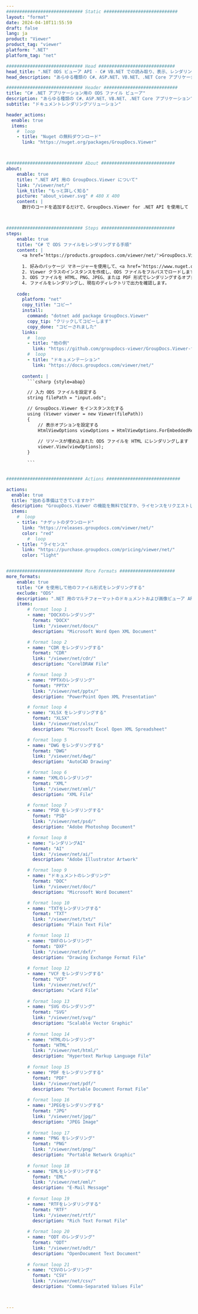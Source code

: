 ```yaml
---
############################# Static ############################
layout: "format"
date: 2024-04-10T11:55:59
draft: false
lang: ja
product: "Viewer"
product_tag: "viewer"
platform: ".NET"
platform_tag: "net"

############################# Head #############################
head_title: ".NET ODS ビューア API - C# VB.NET での読み取り、表示、レンダリング"
head_description: "あらゆる種類の C#、ASP.NET、VB.NET、.NET Core アプリケーションで ODS を読み取り、レンダリング、表示する .NET ドキュメント ビューア API。"

############################# Header ############################
title: "C# .NET アプリケーション用の ODS ファイル ビューア" 
description: "あらゆる種類の C#、ASP.NET、VB.NET、.NET Core アプリケーションで ODS ファイルを読み取り、レンダリング、表示するための .NET ドキュメント ビューア API。数行のコードを使用して、HTML5、PDF、または画像として、正確な書式設定とレイアウトでレンダリングされたファイルを表示します。" 
subtitle: "ドキュメントレンダリングソリューション" 

header_actions:
  enable: true
  items:
    #  loop
    - title: "Nuget の無料ダウンロード"
      link: "https://nuget.org/packages/GroupDocs.Viewer"



############################# About ############################
about:
    enable: true
    title: ".NET API 用の GroupDocs.Viewer について"
    link: "/viewer/net/"
    link_title: "もっと詳しく知る"
    picture: "about_viewer.svg" # 480 X 400
    content: |
      数行のコードを追加するだけで、GroupDocs.Viewer for .NET API を使用して .NET アプリケーションで 190 以上の一般的なドキュメント形式の表示を開始できます。開発者は、PDF、ワード プロセッシング、Excel スプレッドシート、プレゼンテーション、Visio、プロジェクト、Outlook、その他多くの一般的なドキュメント形式を HTML5、画像、または PDF モードで簡単に表示できます。ドキュメントのレンダリングは高速で、元のソース ファイルと同一であり、追加のソフトウェアやその他の外部ライブラリをインストールする必要はありません。



############################# Steps ############################
steps:
    enable: true
    title: "C# で ODS ファイルをレンダリングする手順" 
    content: |
      <a href='https://products.groupdocs.com/viewer/net/'>GroupDocs.Viewer</a> を使用すると、いくつかの手順で ODS を HTML、JPEG、PNG、または PDF にレンダリングできます。
      
      1. 好みのパッケージ マネージャーを使用して、<a href='https://www.nuget.org/packages/groupdocs.viewer'>GroupDocs.Viewer for .NET</a> をインストールします。 
      2. Viewer クラスのインスタンスを作成し、ODS ファイルをフルパスでロードします。  
      3. ODS ファイルを HTML、PNG、JPEG、または PDF 形式でレンダリングするオプションを設定します。 
      4. ファイルをレンダリングし、現在のディレクトリで出力を確認します。 
   
    code:
      platform: "net"
      copy_title: "コピー"
      install:
        command: "dotnet add package GroupDocs.Viewer"
        copy_tip: "クリックしてコピーします"
        copy_done: "コピーされました"
      links:
        #  loop
        - title: "他の例"
          link: "https://github.com/groupdocs-viewer/GroupDocs.Viewer-for-.NET"
        #  loop
        - title: "ドキュメンテーション"
          link: "https://docs.groupdocs.com/viewer/net/"
          
      content: |
        ```csharp {style=abap}

        // 入力 ODS ファイルを設定する
        string filePath = "input.ods";

        // GroupDocs.Viewer をインスタンス化する
        using (Viewer viewer = new Viewer(filePath))
        {
            // 表示オプションを設定する
            HtmlViewOptions viewOptions = HtmlViewOptions.ForEmbeddedResources();
                
            // リソースが埋め込まれた ODS ファイルを HTML にレンダリングします
            viewer.View(viewOptions);
        }

        ```            


############################# Actions ############################

actions:
  enable: true
  title: "始める準備はできていますか?"
  description: "GroupDocs.Viewer の機能を無料で試すか、ライセンスをリクエストしてください"
  items:
    #  loop
    - title: "ナゲットのダウンロード"
      link: "https://releases.groupdocs.com/viewer/net/"
      color: "red"
        #  loop
    - title: "ライセンス"
      link: "https://purchase.groupdocs.com/pricing/viewer/net/"
      color: "light"


############################# More Formats #####################
more_formats:
    enable: true
    title: "C# を使用して他のファイル形式をレンダリングする"
    exclude: "ODS"
    description: ".NET 用のマルチフォーマットのドキュメントおよび画像ビューア API。外部ビューアを使用せずに、以下の一般的なファイル形式の一部を表示します。"
    items: 
        # format loop 1
        - name: "DOCXのレンダリング"
          format: "DOCX"
          link: "/viewer/net/docx/"
          description: "Microsoft Word Open XML Document" 

        # format loop 2
        - name: "CDR をレンダリングする" 
          format: "CDR"
          link: "/viewer/net/cdr/"
          description: "CorelDRAW File" 

        # format loop 3
        - name: "PPTXのレンダリング"
          format: "PPTX"
          link: "/viewer/net/pptx/"
          description: "PowerPoint Open XML Presentation" 

        # format loop 4
        - name: "XLSX をレンダリングする"
          format: "XLSX"
          link: "/viewer/net/xlsx/"
          description: "Microsoft Excel Open XML Spreadsheet" 

        # format loop 5
        - name: "DWG をレンダリングする"
          format: "DWG"
          link: "/viewer/net/dwg/"
          description: "AutoCAD Drawing"

        # format loop 6
        - name: "XMLのレンダリング"
          format: "XML"
          link: "/viewer/net/xml/"
          description: "XML File"

        # format loop 7
        - name: "PSD をレンダリングする"
          format: "PSD"
          link: "/viewer/net/psd/"
          description: "Adobe Photoshop Document"

        # format loop 8
        - name: "レンダリングAI"
          format: "AI"
          link: "/viewer/net/ai/"
          description: "Adobe Illustrator Artwork"

        # format loop 9
        - name: "ドキュメントのレンダリング"
          format: "DOC"
          link: "/viewer/net/doc/"
          description: "Microsoft Word Document" 

        # format loop 10
        - name: "TXTをレンダリングする" 
          format: "TXT"
          link: "/viewer/net/txt/"
          description: "Plain Text File" 

        # format loop 11
        - name: "DXFのレンダリング" 
          format: "DXF"
          link: "/viewer/net/dxf/"
          description: "Drawing Exchange Format File"  
          
        # format loop 12
        - name: "VCF をレンダリングする"
          format: "VCF"
          link: "/viewer/net/vcf/"
          description: "vCard File"  
              
        # format loop 13
        - name: "SVG のレンダリング"
          format: "SVG"
          link: "/viewer/net/svg/"
          description: "Scalable Vector Graphic" 
          
        # format loop 14
        - name: "HTMLのレンダリング"
          format: "HTML"
          link: "/viewer/net/html/"
          description: "Hypertext Markup Language File" 
          
        # format loop 15
        - name: "PDF をレンダリングする"
          format: "PDF"
          link: "/viewer/net/pdf/"
          description: "Portable Document Format File"
          
        # format loop 16
        - name: "JPEGをレンダリングする"
          format: "JPG"
          link: "/viewer/net/jpg/"
          description: "JPEG Image"
          
        # format loop 17
        - name: "PNG をレンダリング"
          format: "PNG"
          link: "/viewer/net/png/"
          description: "Portable Network Graphic" 
          
        # format loop 18
        - name: "EMLをレンダリングする"
          format: "EML"
          link: "/viewer/net/eml/"
          description: "E-Mail Message" 
          
        # format loop 19
        - name: "RTFをレンダリングする"
          format: "RTF"
          link: "/viewer/net/rtf/"
          description: "Rich Text Format File" 
          
        # format loop 20
        - name: "ODT のレンダリング"
          format: "ODT"
          link: "/viewer/net/odt/"
          description: "OpenDocument Text Document" 
          
        # format loop 21
        - name: "CSVのレンダリング"
          format: "CSV"
          link: "/viewer/net/csv/"
          description: "Comma-Separated Values File" 



---
```


